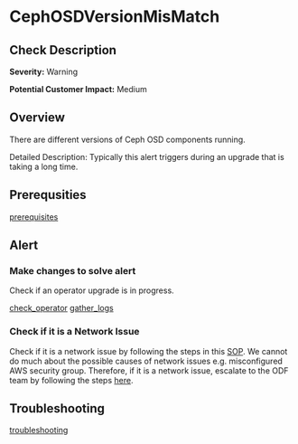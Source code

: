 
CephOSDVersionMisMatch
======================

Check Description
-----------------

**Severity:** Warning

**Potential Customer Impact:** Medium

Overview
--------

There are different versions of Ceph OSD components running.

Detailed Description: Typically this alert triggers during an upgrade that is taking a long time.

Prerequsities
-------------

[prerequisites](helpers/prerequisites.md)

Alert
-----

### Make changes to solve alert

Check if an operator upgrade is in progress.

[check_operator](helpers/check_operator.md) [gather_logs](helpers/gather_logs.md)

### Check if it is a Network Issue
Check if it is a network issue by following the steps in this [SOP](check-ceph-network-connectivity.md). 
We cannot do much about the possible causes of network issues e.g. misconfigured AWS security group. Therefore, if it 
is a network issue, escalate to the ODF team by following the steps [here](sre-to-engineering-escalation.md#procedure).

Troubleshooting
---------------

[troubleshooting](helpers/troubleshooting.md)
